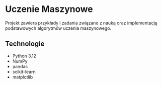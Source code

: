 #  Uczenie Maszynowe

Projekt zawiera przykłady i zadania związane z nauką oraz implementacją podstawowych algorytmów uczenia maszynowego.


## Technologie

- Python 3.12
- NumPy
- pandas
- scikit-learn
- matplotlib 







